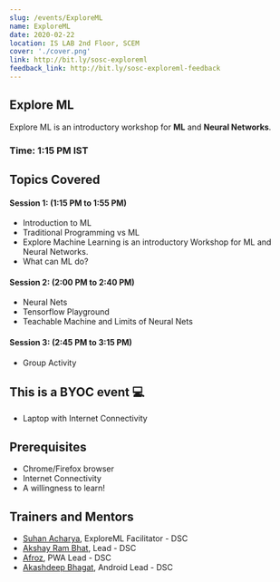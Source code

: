 ```yaml
---
slug: /events/ExploreML
name: ExploreML
date: 2020-02-22
location: IS LAB 2nd Floor, SCEM
cover: './cover.png'
link: http://bit.ly/sosc-exploreml
feedback_link: http://bit.ly/sosc-exploreml-feedback
---
```

## Explore ML
Explore ML is an introductory workshop for **ML** and **Neural Networks**. 

### Time: 1:15 PM IST

## Topics Covered

#### Session 1: (1:15 PM to 1:55 PM)
- Introduction to ML
- Traditional Programming vs ML 
- Explore Machine Learning is an introductory Workshop for ML and Neural Networks.
- What can ML do?
#### Session 2: (2:00 PM to 2:40 PM)
- Neural Nets
- Tensorflow Playground
- Teachable Machine and Limits of Neural Nets
#### Session 3: (2:45 PM to 3:15 PM)
- Group Activity

## This is a BYOC event 💻
- Laptop with Internet Connectivity

## Prerequisites
- Chrome/Firefox browser
- Internet Connectivity
- A willingness to learn!

## Trainers and Mentors
- [Suhan Acharya](https://github.com/suhanacharya), ExploreML Facilitator - DSC
- [Akshay Ram Bhat](https://github.com/akshayrb22), Lead - DSC
- [Afroz](https://github.com/coderhawk999), PWA Lead - DSC
- [Akashdeep Bhagat](https://github.com/akashdeepb), Android Lead - DSC
